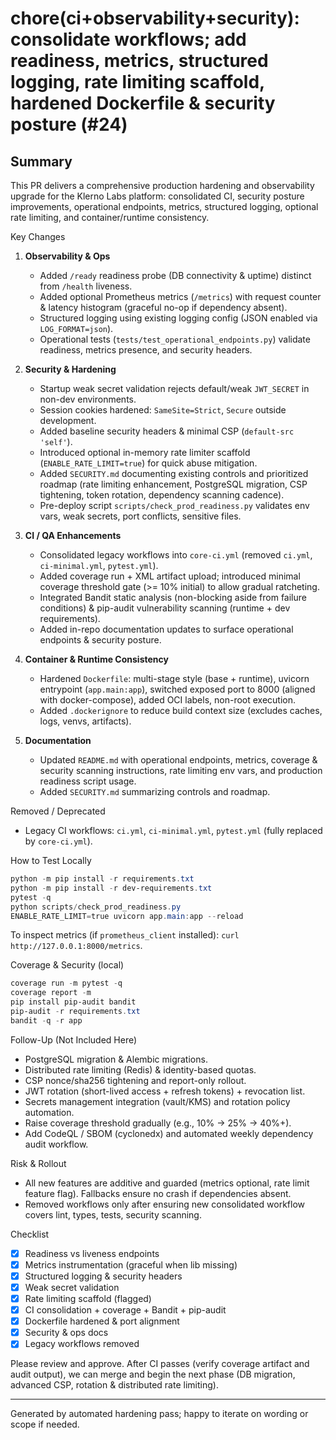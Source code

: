 # chore(ci+observability+security): consolidate workflows; add readiness, metrics, structured logging, rate limiting scaffold, hardened Dockerfile & security posture (#24)

## Summary
This PR delivers a comprehensive production hardening and observability upgrade for the Klerno Labs platform: consolidated CI, security posture improvements, operational endpoints, metrics, structured logging, optional rate limiting, and container/runtime consistency.

Key Changes
1. **Observability & Ops**
   - Added `/ready` readiness probe (DB connectivity & uptime) distinct from `/health` liveness.
   - Added optional Prometheus metrics (`/metrics`) with request counter & latency histogram (graceful no-op if dependency absent).
   - Structured logging using existing logging config (JSON enabled via `LOG_FORMAT=json`).
   - Operational tests (`tests/test_operational_endpoints.py`) validate readiness, metrics presence, and security headers.

2. **Security & Hardening**
   - Startup weak secret validation rejects default/weak `JWT_SECRET` in non-dev environments.
   - Session cookies hardened: `SameSite=Strict`, `Secure` outside development.
   - Added baseline security headers & minimal CSP (`default-src 'self'`).
   - Introduced optional in-memory rate limiter scaffold (`ENABLE_RATE_LIMIT=true`) for quick abuse mitigation.
   - Added `SECURITY.md` documenting existing controls and prioritized roadmap (rate limiting enhancement, PostgreSQL migration, CSP tightening, token rotation, dependency scanning cadence).
   - Pre-deploy script `scripts/check_prod_readiness.py` validates env vars, weak secrets, port conflicts, sensitive files.

3. **CI / QA Enhancements**
   - Consolidated legacy workflows into `core-ci.yml` (removed `ci.yml`, `ci-minimal.yml`, `pytest.yml`).
   - Added coverage run + XML artifact upload; introduced minimal coverage threshold gate (>= 10% initial) to allow gradual ratcheting.
   - Integrated Bandit static analysis (non-blocking aside from failure conditions) & pip-audit vulnerability scanning (runtime + dev requirements).
   - Added in-repo documentation updates to surface operational endpoints & security posture.

4. **Container & Runtime Consistency**
   - Hardened `Dockerfile`: multi-stage style (base + runtime), uvicorn entrypoint (`app.main:app`), switched exposed port to 8000 (aligned with docker-compose), added OCI labels, non-root execution.
   - Added `.dockerignore` to reduce build context size (excludes caches, logs, venvs, artifacts).

5. **Documentation**
   - Updated `README.md` with operational endpoints, metrics, coverage & security scanning instructions, rate limiting env vars, and production readiness script usage.
   - Added `SECURITY.md` summarizing controls and roadmap.

Removed / Deprecated
- Legacy CI workflows: `ci.yml`, `ci-minimal.yml`, `pytest.yml` (fully replaced by `core-ci.yml`).

How to Test Locally
```powershell
python -m pip install -r requirements.txt
python -m pip install -r dev-requirements.txt
pytest -q
python scripts/check_prod_readiness.py
ENABLE_RATE_LIMIT=true uvicorn app.main:app --reload
```
To inspect metrics (if `prometheus_client` installed): `curl http://127.0.0.1:8000/metrics`.

Coverage & Security (local)
```powershell
coverage run -m pytest -q
coverage report -m
pip install pip-audit bandit
pip-audit -r requirements.txt
bandit -q -r app
```

Follow-Up (Not Included Here)
- PostgreSQL migration & Alembic migrations.
- Distributed rate limiting (Redis) & identity-based quotas.
- CSP nonce/sha256 tightening and report-only rollout.
- JWT rotation (short-lived access + refresh tokens) + revocation list.
- Secrets management integration (vault/KMS) and rotation policy automation.
- Raise coverage threshold gradually (e.g., 10% → 25% → 40%+).
- Add CodeQL / SBOM (cyclonedx) and automated weekly dependency audit workflow.

Risk & Rollout
- All new features are additive and guarded (metrics optional, rate limit feature flag). Fallbacks ensure no crash if dependencies absent.
- Removed workflows only after ensuring new consolidated workflow covers lint, types, tests, security scanning.

Checklist
- [x] Readiness vs liveness endpoints
- [x] Metrics instrumentation (graceful when lib missing)
- [x] Structured logging & security headers
- [x] Weak secret validation
- [x] Rate limiting scaffold (flagged)
- [x] CI consolidation + coverage + Bandit + pip-audit
- [x] Dockerfile hardened & port alignment
- [x] Security & ops docs
- [x] Legacy workflows removed

Please review and approve. After CI passes (verify coverage artifact and audit output), we can merge and begin the next phase (DB migration, advanced CSP, rotation & distributed rate limiting).

---
Generated by automated hardening pass; happy to iterate on wording or scope if needed.
